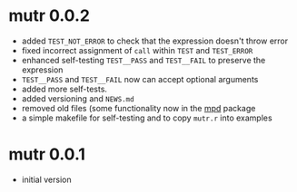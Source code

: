 # mutr 0.0.2

* added `TEST_NOT_ERROR` to check that the expression doesn't throw error
* fixed incorrect assignment of `call` within `TEST` and `TEST_ERROR`
* enhanced self-testing `TEST__PASS` and `TEST__FAIL` to preserve the expression
* `TEST__PASS` and `TEST__FAIL` now can accept optional arguments
* added more self-tests.
* added versioning and `NEWS.md`
* removed old files (some functionality now in the [mpd](https://github.com/J-Moravec/mpd/) package
* a simple makefile for self-testing and to copy `mutr.r` into examples

# mutr 0.0.1

* initial version
